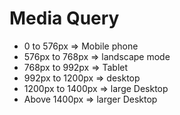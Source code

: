 # Media Query 

- 0 to 576px => Mobile phone 
- 576px to 768px => landscape mode
- 768px to 992px => Tablet
- 992px to 1200px => desktop
- 1200px to 1400px => large Desktop
- Above 1400px => larger Desktop